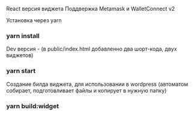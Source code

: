 React версия виджета
Поддвержка Metamask и WalletConnect v2

Установка через yarn
### yarn install

Dev версия - (в public/index.html добавленно два шорт-кода, двух виджетов)
### yarn start

Создание билда виджета, для использовании в wordpress (автоматом собирает, подготовливает файлы и копирует в нужную папку)
### yarn build:widget